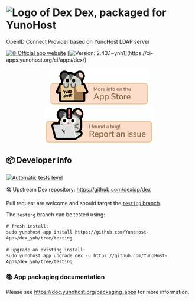 <!--
N.B.: This README was automatically generated by <https://github.com/YunoHost/apps_tools/blob/main/readme_generator>
It shall NOT be edited by hand.
-->

<h1>
  <img src="https://raw.githubusercontent.com/YunoHost/apps/main/logos/dex.png" width="32px" alt="Logo of Dex">
  Dex, packaged for YunoHost
</h1>

OpenID Connect Provider based on YunoHost LDAP server

[![🌐 Official app website](https://img.shields.io/badge/Official_app_website-darkgreen?style=for-the-badge)](https://dexidp.io)
[![Version: 2.43.1~ynh1](https://img.shields.io/badge/Version-2.43.1~ynh1-rgba(0,150,0,1)?style=for-the-badge)](https://ci-apps.yunohost.org/ci/apps/dex/)

<div align="center">
<a href="https://apps.yunohost.org/app/dex"><img height="100px" src="https://github.com/YunoHost/yunohost-artwork/raw/refs/heads/main/badges/neopossum-badges/badge_more_info_on_the_appstore.svg"/></a>
<a href="https://github.com/YunoHost-Apps/dex_ynh/issues"><img height="100px" src="https://github.com/YunoHost/yunohost-artwork/raw/refs/heads/main/badges/neopossum-badges/badge_report_an_issue.svg"/></a>
</div>

## 📦 Developer info

[![Automatic tests level](https://apps.yunohost.org/badge/cilevel/dex)](https://ci-apps.yunohost.org/ci/apps/dex/)

🛠️ Upstream Dex repository: <https://github.com/dexidp/dex>

Pull request are welcome and should target the [`testing` branch](https://github.com/YunoHost-Apps/dex_ynh/tree/testing).

The `testing` branch can be tested using:
```
# fresh install:
sudo yunohost app install https://github.com/YunoHost-Apps/dex_ynh/tree/testing

# upgrade an existing install:
sudo yunohost app upgrade dex -u https://github.com/YunoHost-Apps/dex_ynh/tree/testing
```

### 📚 App packaging documentation

Please see <https://doc.yunohost.org/packaging_apps> for more information.